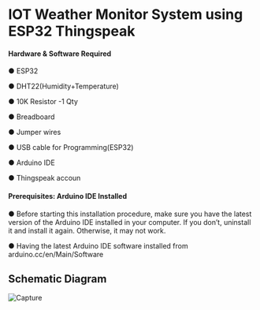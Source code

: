 #  IOT Weather Monitor System using ESP32 Thingspeak




 #### Hardware & Software Required
● ESP32

● DHT22(Humidity+Temperature)

● 10K Resistor -1 Qty

● Breadboard

● Jumper wires

● USB cable for Programming(ESP32)

● Arduino IDE

● Thingspeak accoun


#### Prerequisites: Arduino IDE Installed
● Before starting this installation procedure, make sure you have the 
latest version of the Arduino IDE installed in your computer. If you 
don’t, uninstall it and install it again. Otherwise, it may not work.

● Having the latest Arduino IDE software installed 
from arduino.cc/en/Main/Software


## Schematic Diagram

![Capture](https://user-images.githubusercontent.com/49518103/147738773-22705991-7c86-4a4b-b56b-eaf148a12f5d.JPG)




